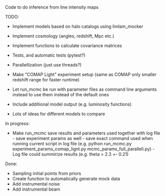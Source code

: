 Code to do inference from line intensity maps

TODO:
- Implement models based on halo catalogs using limlam_mocker
- Implement cosmology (angles, redshift, Mpc etc.)
- Implement functions to calculate covariance matrices
- Tests, and automatic tests (pytest?)
- Parallellization (just use threads?)
- Make "COMAP Light" experiment setup (same as COMAP only smaller redshift range for faster runtime)
- Let run_mcmc be run with parameter files as command line arguments instead to use them instead of the default ones
- Include additional model output (e.g. luminosity functions)

- Lots of ideas for different models to compare

In progress: 
- Make run_mcmc save results and parameters used together with 
log file
      - save experiment params as well
      - save exact command used when running current script in log file (e.g. python run_mcmc.py experiment_params_comap_lignt.py mcmc_params_full_parallell.py)
      - Log file could summirize results (e.g. theta = 2.3 +- 0.21)


Done:
- Sampling initial points from priors
- Create function to automatically generate mock data
- Add instrumental noise
- Add instrumental beam
